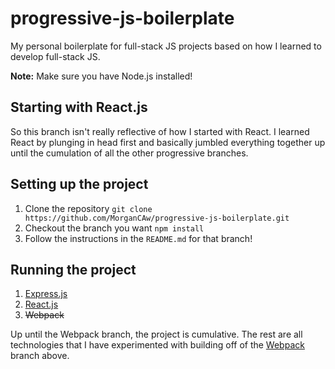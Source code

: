 # progressive-js-boilerplate
My personal boilerplate for full-stack JS projects based on how I learned to
develop full-stack JS.

**Note:** Make sure you have Node.js installed!

## Starting with React.js
So this branch isn't really reflective of how I started with React. I learned
React by plunging in head first and basically jumbled everything together up
until the cumulation of all the other progressive branches.

## Setting up the project
1. Clone the repository
`git clone https://github.com/MorganCAw/progressive-js-boilerplate.git`
2. Checkout the branch you want `npm install`
3. Follow the instructions in the `README.md` for that branch!

## Running the project
1. [Express.js](https://github.com/MorganCAw/progressive-js-boilerplate/tree/expressjs)
2. [React.js](https://github.com/MorganCAw/progressive-js-boilerplate/tree/reactjs)
3. ~~Webpack~~

Up until the Webpack branch, the project is cumulative. The rest are all technologies that I have experimented with building off of the [Webpack](#) branch above.